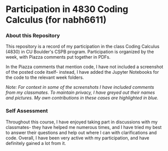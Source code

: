 # Participation in 4830 Coding Calculus (for nabh6611)
### About this Repository
This repository is a record of my participation in the class Coding Calculus (4830) in CU Boulder's CSPB program. Participation is organized by the week, with Piazza comments put together in PDFs. 

In the Piazza comments that mention code, I have not included a screenshot of the posted code itself- instead, I have added the Jupyter Notebooks for the code to the relevant week folders.

*Note: For context in some of the screenshots I have included comments from my classmates. To maintain privacy, I have greyed out their names and pictures. My own contributions in these cases are highlighted in blue.*

### Self Assessment
Throughout this course, I have enjoyed taking part in discussions with my classmates- they have helped me numerous times, and I have tried my best to answer their questions and help out where I can with clarifications and code. Overall, I have been very active with my participation, and have definitely gained a lot from it.
